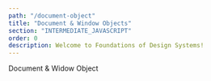 ```yaml
---
path: "/document-object"
title: "Document & Window Objects"
section: "INTERMEDIATE_JAVASCRIPT"
order: 0
description: Welcome to Foundations of Design Systems!
---
```


Document & Widow Object
